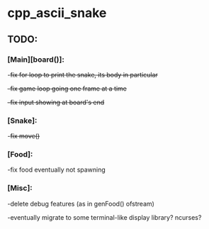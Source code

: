 # **cpp_ascii_snake**


## **TODO:**


### **[Main][board()]:**
-~~fix for loop to print the snake, its body in particular~~

~~-fix game loop going one frame at a time~~

~~-fix input showing at board's end~~


### [Snake]:
-~~fix move()~~


### [Food]:
-fix food eventually not spawning


### [Misc]:
-delete debug features (as in genFood() ofstream)

-eventually migrate to some terminal-like display library? ncurses? 
